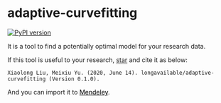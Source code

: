 <script async defer src="https://buttons.github.io/buttons.js"></script>

# adaptive-curvefitting

[![PyPI version](https://badge.fury.io/py/adaptive-curvefit.svg)](https://badge.fury.io/py/adaptive-curvefit)

It is a tool to find a potentially optimal model for your research data.

If this tool is useful to your research, 
<a class="github-button" href="https://github.com/longavailable/adaptive-curvefitting" aria-label="Star longavailable/adaptive-curvefitting on GitHub">star</a> and cite it as below:
```
Xiaolong Liu, Meixiu Yu. (2020, June 14). longavailable/adaptive-curvefitting (Version 0.1.0). 
```
And you can import it to 
<a href="https://www.mendeley.com/import/?url=https://zenodo.org/record/3880544" class="eye-protector-processed" style="border-color: rgba(0, 0, 0, 0.35); color: rgb(0, 0, 0);"><i class="fa fa-external-link"></i> Mendeley</a>.